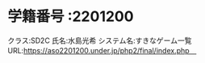 # 学籍番号 :2201200
クラス:SD2C
氏名:水島光希
システム名:すきなゲーム一覧
URL:https://aso2201200.under.jp/php2/final/index.php　